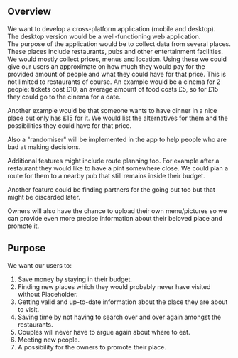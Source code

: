 ## Overview
We want to develop a cross-platform application (mobile and desktop).  
The desktop version would be a well-functioning web application.  
The purpose of the application would be to collect data from several places.  
These places include restaurants, pubs and other entertainment facilities.  
We would mostly collect prices, menus and location. 
Using these we could give our users an approximate on how much they would pay for the provided
amount of people and what they could have for that price.
This is not limited to restaurants of course. An example would be a cinema for 2 people:
tickets cost £10, an average amount of food costs £5, so for £15 they could go to the cinema for 
a date.

Another example would be that someone wants to have dinner in a nice place 
but only has £15 for it. We would list the alternatives for them and the possibilities they
could have for that price.

Also a "randomiser" will be implemented in the app to help people who are bad at making 
decisions.

Additional features might include route planning too. For example after a restaurant they 
would like to have a pint somewhere close. We could plan a route for them to a nearby pub
that still remains inside their budget.

Another feature could be finding partners for the going out too but that might be discarded later.

Owners will also have the chance to upload their own menu/pictures so we can
provide even more precise information about their beloved place and promote it.  

## Purpose
We want our users to:
1. Save money by staying in their budget.
2. Finding new places which they would probably never have visited without Placeholder.
3. Getting valid and up-to-date information about the place they are about to visit.
4. Saving time by not having to search over and over again amongst the restaurants.
5. Couples will never have to argue again about where to eat.
6. Meeting new people.
7. A possibility for the owners to promote their place.


